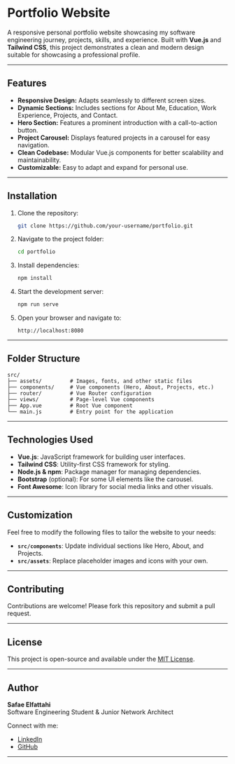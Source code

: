 # Portfolio Website

A responsive personal portfolio website showcasing my software engineering journey, projects, skills, and experience. Built with **Vue.js** and **Tailwind CSS**, this project demonstrates a clean and modern design suitable for showcasing a professional profile.

---

## Features

- **Responsive Design:** Adapts seamlessly to different screen sizes.
- **Dynamic Sections:** Includes sections for About Me, Education, Work Experience, Projects, and Contact.
- **Hero Section:** Features a prominent introduction with a call-to-action button.
- **Project Carousel:** Displays featured projects in a carousel for easy navigation.
- **Clean Codebase:** Modular Vue.js components for better scalability and maintainability.
- **Customizable:** Easy to adapt and expand for personal use.

---


## Installation

1. Clone the repository:
   ```bash
   git clone https://github.com/your-username/portfolio.git
   ```

2. Navigate to the project folder:
   ```bash
   cd portfolio
   ```

3. Install dependencies:
   ```bash
   npm install
   ```

4. Start the development server:
   ```bash
   npm run serve
   ```

5. Open your browser and navigate to:
   ```
   http://localhost:8080
   ```

---

## Folder Structure

```
src/
├── assets/         # Images, fonts, and other static files
├── components/     # Vue components (Hero, About, Projects, etc.)
├── router/         # Vue Router configuration
├── views/          # Page-level Vue components
├── App.vue         # Root Vue component
└── main.js         # Entry point for the application
```

---

## Technologies Used

- **Vue.js**: JavaScript framework for building user interfaces.
- **Tailwind CSS**: Utility-first CSS framework for styling.
- **Node.js & npm**: Package manager for managing dependencies.
- **Bootstrap** (optional): For some UI elements like the carousel.
- **Font Awesome**: Icon library for social media links and other visuals.

---

## Customization

Feel free to modify the following files to tailor the website to your needs:

- **`src/components`**: Update individual sections like Hero, About, and Projects.
- **`src/assets`**: Replace placeholder images and icons with your own.

---

## Contributing

Contributions are welcome! Please fork this repository and submit a pull request.

---

## License

This project is open-source and available under the [MIT License](LICENSE).

---

## Author

**Safae Elfattahi**  
Software Engineering Student & Junior Network Architect  

Connect with me:
- [LinkedIn](https://www.linkedin.com/in/safae-elfattahi-5519a8233/)
- [GitHub](https://github.com/saelf9)

--- 

